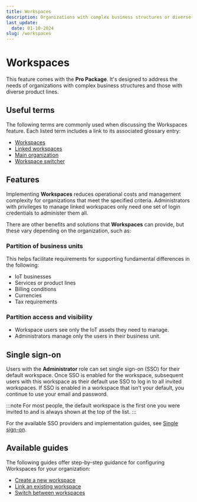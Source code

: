 ```yaml
---
title: Workspaces
description: Organizations with complex business structures or diverse product lines can benefit from Workspaces in the emnify Portal
last_update: 
  date: 01-10-2024
slug: /workspaces
---
```


# Workspaces

This feature comes with the **Pro Package**.
It's designed to address the needs of organizations with complex business structures and those with diverse product lines.

## Useful terms

The following terms are commonly used when discussing the Workspaces feature.
Each listed term includes a link to its associated glossary entry:

- [Workspaces](/glossary#workspace)
- [Linked workspaces](/glossary#linked-workspaces)
- [Main organization](/glossary#main-organization)
- [Workspace switcher](/glossary#workspace-switcher)

## Features

Implementing **Workspaces** reduces operational costs and management complexity for organizations that meet the specified criteria.
Administrators with privileges to manage linked workspaces only need one set of login credentials to administer them all.

There are other benefits and solutions that **Workspaces** can provide, but these vary depending on the organization, such as:

### Partition of business units

This helps facilitate requirements for supporting fundamental differences in the following:

- IoT businesses
- Services or product lines
- Billing conditions
- Currencies
- Tax requirements

### Partition access and visibility

- Workspace users see only the IoT assets they need to manage.
- Administrators manage only the users in their business unit.

## Single sign-on

Users with the **Administrator** role can set single sign-on (SSO) for their default workspace.
Once SSO is enabled for the workspace, subsequent users with this workspace as their default use SSO to log in to all invited workspaces.
If SSO is enabled in a workspace that isn't your default, you continue to use your email and password.

:::note
For most people, the default workspace is the first one you were invited to and is always shown at the top of the list.
:::

For the available SSO providers and implementation guides, see [Single sign-on](/sso).

## Available guides

The following guides offer step-by-step guidance for configuring Workspaces for your organization:

- [Create a new workspace](/workspaces/create)
- [Link an existing workspace](/workspaces/link)
- [Switch between workspaces](/workspaces/switch)
